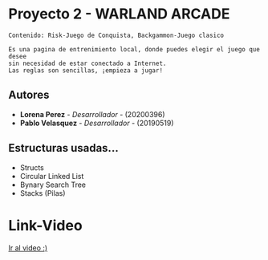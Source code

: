 # Proyecto 2 - WARLAND ARCADE
```
Contenido: Risk-Juego de Conquista, Backgammon-Juego clasico

Es una pagina de entrenimiento local, donde puedes elegir el juego que desee 
sin necesidad de estar conectado a Internet. 
Las reglas son sencillas, ¡empieza a jugar!

```

## Autores
* **Lorena Perez** - *Desarrollador* - (20200396)
* **Pablo Velasquez** - *Desarrollador* - (20190519)

## Estructuras usadas...
* Structs
* Circular Linked List
* Bynary Search Tree
* Stacks (Pilas)

# Link-Video
[Ir al video :)](https://youtu.be/..)
